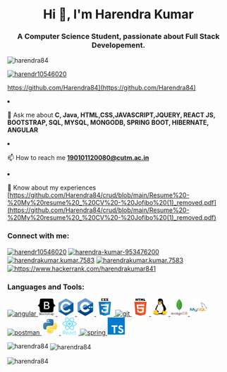 <h1 align="center">Hi 👋, I'm Harendra Kumar</h1>
<h3 align="center">A Computer Science Student, passionate about Full Stack Developement.</h3>

<p align="left"> <img src="https://komarev.com/ghpvc/?username=harendra84&label=Profile%20views&color=0e75b6&style=flat" alt="harendra84" /> </p>

<p align="left"> <a href="https://twitter.com/harendr10546020" target="blank"><img src="https://img.shields.io/twitter/follow/harendr10546020?logo=twitter&style=for-the-badge" alt="harendr10546020" /></a> </p>

<p><a href="https://simpli-web.app.link/e/zt06UWDs8rb></a></p>

- 🔭 I’m currently working on **Grievance Complain**

- 🌱 I’m currently learning **Microservices and Cloud**

- 👨‍💻 All of my projects are available at [https://github.com/Harendra84](https://github.com/Harendra84)

- 💬 Ask me about **C, Java, HTML,CSS,JAVASCRIPT,JQUERY, REACT JS, BOOTSTRAP, SQL, MYSQL, MONGODB, SPRING BOOT, HIBERNATE, ANGULAR**

- 📫 How to reach me **190101120080@cutm.ac.in**

- 📄 Know about my experiences [https://github.com/Harendra84/crud/blob/main/Resume%20-%20My%20resume%20_%20CV%20-%20Jofibo%20(1)_removed.pdf](https://github.com/Harendra84/crud/blob/main/Resume%20-%20My%20resume%20_%20CV%20-%20Jofibo%20(1)_removed.pdf)

<h3 align="left">Connect with me:</h3>
<p align="left">
<a href="https://twitter.com/harendr10546020" target="blank"><img align="center" src="https://raw.githubusercontent.com/rahuldkjain/github-profile-readme-generator/master/src/images/icons/Social/twitter.svg" alt="harendr10546020" height="30" width="40" /></a>
<a href="https://linkedin.com/in/harendra-kumar-953476200" target="blank"><img align="center" src="https://raw.githubusercontent.com/rahuldkjain/github-profile-readme-generator/master/src/images/icons/Social/linked-in-alt.svg" alt="harendra-kumar-953476200" height="30" width="40" /></a>
<a href="https://fb.com/harendrakumarcse" target="blank"><img align="center" src="https://raw.githubusercontent.com/rahuldkjain/github-profile-readme-generator/master/src/images/icons/Social/facebook.svg" alt="harendrakumar.kumar.7583" height="30" width="40" /></a>
<a href="https://www.instagram.com/harendrakumarcse/" target="blank"><img align="center" src="https://raw.githubusercontent.com/rahuldkjain/github-profile-readme-generator/master/src/images/icons/Social/instagram.svg" alt="harendrakumar.kumar.7583" height="30" width="40" /></a>
<a href="https://www.hackerrank.com/https://www.hackerrank.com/harendrakumar841" target="blank"><img align="center" src="https://raw.githubusercontent.com/rahuldkjain/github-profile-readme-generator/master/src/images/icons/Social/hackerrank.svg" alt="https://www.hackerrank.com/harendrakumar841" height="30" width="40" /></a>
</p>

<h3 align="left">Languages and Tools:</h3>
<p align="left"> <a href="https://angular.io" target="_blank" rel="noreferrer"> <img src="https://angular.io/assets/images/logos/angular/angular.svg" alt="angular" width="40" height="40"/> </a> <a href="https://getbootstrap.com" target="_blank" rel="noreferrer"> <img src="https://raw.githubusercontent.com/devicons/devicon/master/icons/bootstrap/bootstrap-plain-wordmark.svg" alt="bootstrap" width="40" height="40"/> </a> <a href="https://www.cprogramming.com/" target="_blank" rel="noreferrer"> <img src="https://raw.githubusercontent.com/devicons/devicon/master/icons/c/c-original.svg" alt="c" width="40" height="40"/> </a> <a href="https://www.w3schools.com/cpp/" target="_blank" rel="noreferrer"> <img src="https://raw.githubusercontent.com/devicons/devicon/master/icons/cplusplus/cplusplus-original.svg" alt="cplusplus" width="40" height="40"/> </a> <a href="https://www.w3schools.com/css/" target="_blank" rel="noreferrer"> <img src="https://raw.githubusercontent.com/devicons/devicon/master/icons/css3/css3-original-wordmark.svg" alt="css3" width="40" height="40"/> </a> <a href="https://git-scm.com/" target="_blank" rel="noreferrer"> <img src="https://www.vectorlogo.zone/logos/git-scm/git-scm-icon.svg" alt="git" width="40" height="40"/> </a> <a href="https://www.w3.org/html/" target="_blank" rel="noreferrer"> <img src="https://raw.githubusercontent.com/devicons/devicon/master/icons/html5/html5-original-wordmark.svg" alt="html5" width="40" height="40"/> </a> <a href="https://www.linux.org/" target="_blank" rel="noreferrer"> <img src="https://raw.githubusercontent.com/devicons/devicon/master/icons/linux/linux-original.svg" alt="linux" width="40" height="40"/> </a> <a href="https://www.mongodb.com/" target="_blank" rel="noreferrer"> <img src="https://raw.githubusercontent.com/devicons/devicon/master/icons/mongodb/mongodb-original-wordmark.svg" alt="mongodb" width="40" height="40"/> </a> <a href="https://www.mysql.com/" target="_blank" rel="noreferrer"> <img src="https://raw.githubusercontent.com/devicons/devicon/master/icons/mysql/mysql-original-wordmark.svg" alt="mysql" width="40" height="40"/> </a> <a href="https://postman.com" target="_blank" rel="noreferrer"> <img src="https://www.vectorlogo.zone/logos/getpostman/getpostman-icon.svg" alt="postman" width="40" height="40"/> </a> <a href="https://www.python.org" target="_blank" rel="noreferrer"> <img src="https://raw.githubusercontent.com/devicons/devicon/master/icons/python/python-original.svg" alt="python" width="40" height="40"/> </a> <a href="https://reactjs.org/" target="_blank" rel="noreferrer"> <img src="https://raw.githubusercontent.com/devicons/devicon/master/icons/react/react-original-wordmark.svg" alt="react" width="40" height="40"/> </a> <a href="https://spring.io/" target="_blank" rel="noreferrer"> <img src="https://www.vectorlogo.zone/logos/springio/springio-icon.svg" alt="spring" width="40" height="40"/> </a> <a href="https://www.typescriptlang.org/" target="_blank" rel="noreferrer"> <img src="https://raw.githubusercontent.com/devicons/devicon/master/icons/typescript/typescript-original.svg" alt="typescript" width="40" height="40"/> </a> </p>

<p><img align="left" src="https://github-readme-stats.vercel.app/api/top-langs?username=harendra84&show_icons=true&locale=en&layout=compact" alt="harendra84" /></p>

<p>&nbsp;<img align="center" src="https://github-readme-stats.vercel.app/api?username=harendra84&show_icons=true&locale=en" alt="harendra84" /></p>

<p><img align="center" src="https://github-readme-streak-stats.herokuapp.com/?user=harendra84&" alt="harendra84" /></p>
